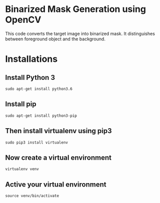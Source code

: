 # Binarized Mask Generation using OpenCV

This code converts the target image into binarized mask. It distinguishes between foreground object and the background.

# Installations

## Install Python 3 
```
sudo apt-get install python3.6
```
## Install pip 
```
sudo apt-get install python3-pip
```
## Then install virtualenv using pip3
```
sudo pip3 install virtualenv 
```
## Now create a virtual environment
```
virtualenv venv 
```
## Active your virtual environment
```
source venv/bin/activate
```
